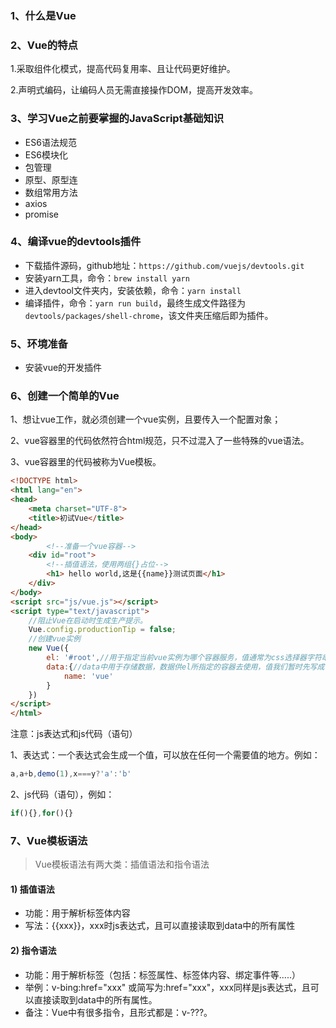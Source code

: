 ### 1、什么是Vue



### 2、Vue的特点

1.采取组件化模式，提高代码复用率、且让代码更好维护。

2.声明式编码，让编码人员无需直接操作DOM，提高开发效率。

### 3、学习Vue之前要掌握的JavaScript基础知识

- ES6语法规范
- ES6模块化
- 包管理
- 原型、原型连
- 数组常用方法
- axios
- promise

### 4、编译vue的devtools插件

- 下载插件源码，github地址：`https://github.com/vuejs/devtools.git`
- 安装yarn工具，命令：`brew install yarn`
- 进入devtool文件夹内，安装依赖，命令：`yarn install`
- 编译插件，命令：`yarn run build`，最终生成文件路径为`devtools/packages/shell-chrome`，该文件夹压缩后即为插件。

### 5、环境准备

- 安装vue的开发插件

### 6、创建一个简单的Vue

1、想让vue工作，就必须创建一个vue实例，且要传入一个配置对象；

2、vue容器里的代码依然符合html规范，只不过混入了一些特殊的vue语法。

3、vue容器里的代码被称为Vue模板。

```html
<!DOCTYPE html>
<html lang="en">
<head>
    <meta charset="UTF-8">
    <title>初试Vue</title>
</head>
<body>
		<!--准备一个vue容器-->
    <div id="root">
        <!--插值语法，使用两组{}占位-->
        <h1> hello world,这是{{name}}测试页面</h1>
    </div>
</body>
<script src="js/vue.js"></script>
<script type="text/javascript">
    //阻止Vue在启动时生成生产提示。
    Vue.config.productionTip = false;
    //创建vue实例
    new Vue({
        el: '#root',//用于指定当前vue实例为哪个容器服务，值通常为css选择器字符串，也可以使用document.getElementById('root')
        data:{//data中用于存储数据，数据供el所指定的容器去使用，值我们暂时先写成一个对象
            name: 'vue'
        }
    })
</script>
</html>
```

注意：js表达式和js代码（语句）

1、表达式：一个表达式会生成一个值，可以放在任何一个需要值的地方。例如：

```js
a,a+b,demo(1),x===y?'a':'b'
```

2、js代码（语句），例如：

```js
if(){},for(){}
```

### 7、Vue模板语法

> Vue模板语法有两大类：插值语法和指令语法

####  1) 插值语法

- 功能：用于解析标签体内容
- 写法：{{xxx}}，xxx时js表达式，且可以直接读取到data中的所有属性

#### 2) 指令语法

- 功能：用于解析标签（包括：标签属性、标签体内容、绑定事件等.....）
- 举例：v-bing:href="xxx" 或简写为:href="xxx"，xxx同样是js表达式，且可以直接读取到data中的所有属性。
- 备注：Vue中有很多指令，且形式都是：v-???。

